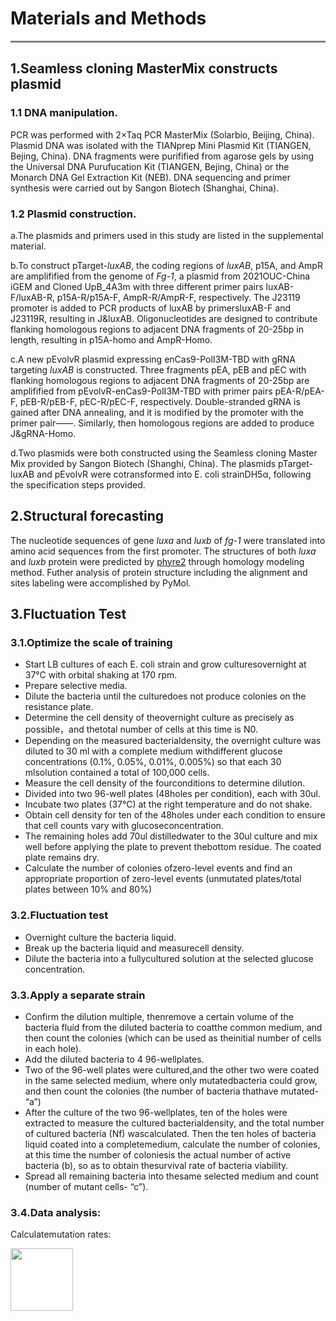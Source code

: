 # **Materials and Methods**
<hr style="height:3px;border:none;color:#808080;background-color:#808080;" />

## 1.Seamless cloning MasterMix constructs plasmid

### 1.1  DNA manipulation.
 
PCR was performed with 2×Taq PCR MasterMix (Solarbio, Beijing, China). Plasmid DNA was isolated with the TIANprep Mini Plasmid Kit (TIANGEN, Bejing, China). DNA fragments were purifified from agarose gels by using the Universal DNA Purufucation Kit (TIANGEN, Bejing, China) or the Monarch DNA Gel Extraction Kit (NEB). DNA sequencing and primer synthesis were carried out by Sangon Biotech (Shanghai, China). 

### 1.2  Plasmid construction. 

a.The plasmids and primers used in this study are listed in the supplemental material. 

b.To construct pTarget-*luxAB*, the coding regions of *luxAB*, p15A, and AmpR are amplifified from the genome of *Fg-1*, a plasmid from 2021OUC-China iGEM and Cloned UpB_4A3m with three different primer pairs luxAB-F/luxAB-R, p15A-R/p15A-F, AmpR-R/AmpR-F, respectively. The J23119 promoter is added to PCR products of luxAB by primersluxAB-F and J23119R, resulting in J&luxAB. Oligonucleotides are designed to contribute flanking homologous regions to adjacent DNA fragments of 20-25bp in length, resulting in p15A-homo and AmpR-Homo.

c.A new pEvolvR plasmid expressing enCas9-PolI3M-TBD with gRNA targeting *luxAB* is constructed. Three fragments pEA, pEB and pEC with flanking homologous regions to adjacent DNA fragments of 20-25bp are amplifified from pEvolvR-enCas9-PolI3M-TBD with primer pairs pEA-R/pEA-F, pEB-R/pEB-F, pEC-R/pEC-F, respectively. Double-stranded gRNA is gained after DNA annealing, and it is modified by the promoter with the primer pair——. Similarly, then homologous regions are added to produce J&gRNA-Homo.

d.Two plasmids were both constructed using the Seamless cloning Master Mix provided by Sangon Biotech (Shanghi, China). The plasmids pTarget-luxAB and pEvolvR were cotransformed into E. coli strainDH5α, following the specification steps provided.

## 2.Structural forecasting

The nucleotide sequences of gene *luxa* and *luxb* of *fg-1* were translated into amino acid sequences from the first promoter. The structures of both *luxa* and *luxb* protein were predicted by [phyre2](http://www.sbg.bio.ic.ac.uk/phyre2/html/page.cgi?id=index) through homology modeling method. Futher analysis of protein structure including the alignment and sites labeling were accomplished by PyMol.

## 3.Fluctuation Test

### 3.1.Optimize the scale of training
- Start LB cultures of each E. coli strain and grow culturesovernight at 37°C with orbital shaking at 170 rpm.
- Prepare selective media.
- Dilute the bacteria until the culturedoes not produce colonies on the resistance plate.
- Determine the cell density of theovernight culture as precisely as possible，and thetotal number of cells at this time is N0.
- Depending on the measured bacterialdensity, the overnight culture was diluted to 30 ml with a complete medium withdifferent glucose concentrations (0.1%, 0.05%, 0.01%, 0.005%) so that each 30 mlsolution contained a total of 100,000 cells.
- Measure the cell density of the fourconditions to determine dilution.
- Divided into two 96-well plates (48holes per condition), each with 30ul.
- Incubate two plates (37℃) at the right temperature and do not shake.
- Obtain cell density for ten of the 48holes under each condition to ensure that cell counts vary with glucoseconcentration.
- The remaining holes add 70ul distilledwater to the 30ul culture and mix well before applying the plate to prevent thebottom residue. The coated plate remains dry.
- Calculate the number of colonies ofzero-level events and find an appropriate proportion of zero-level events (unmutated plates/total plates between 10% and 80%)

### 3.2.Fluctuation test
- Overnight culture the bacteria liquid.
- Break up the bacteria liquid and measurecell density.
- Dilute the bacteria into a fullycultured solution at the selected glucose concentration.

### 3.3.Apply a separate strain
- Confirm the dilution multiple, thenremove a certain volume of the bacteria fluid from the diluted bacteria to coatthe common medium, and then count the colonies (which can be used as theinitial number of cells in each hole).
- Add the diluted bacteria to 4 96-wellplates.
- Two of the 96-well plates were cultured,and the other two were coated in the same selected medium, where only mutatedbacteria could grow, and then count the colonies (the number of bacteria thathave mutated- “a”)
- After the culture of the two 96-wellplates, ten of the holes were extracted to measure the cultured bacterialdensity, and the total number of cultured bacteria (Nf) wascalculated. Then the ten holes of bacteria liquid coated into a completemedium, calculate the number of colonies, at this time the number of coloniesis the actual number of active bacteria (b), so as to obtain thesurvival rate of bacteria viability.
- Spread all remaining bacteria into thesame selected medium and count (number of mutant cells- “c”).

### 3.4.Data analysis: 

Calculatemutation rates:

<img src="https://user-images.githubusercontent.com/91862733/136960017-409cda6c-779f-4798-bdd7-508933899141.PNG" width = "100">
